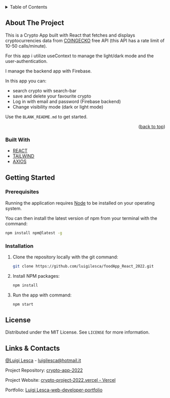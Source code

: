 <div id="top"></div>


<!-- TABLE OF CONTENTS -->
<details>
  <summary>Table of Contents</summary>
  <ol>
    <li>
      <a href="#about-the-project">About The Project</a>
      <ul>
        <li><a href="#built-with">Built With</a></li>
      </ul>
    </li>
    <li>
      <a href="#getting-started">Getting Started</a>
      <ul>
        <li><a href="#prerequisites">Prerequisites</a></li>
        <li><a href="#installation">Installation</a></li>
      </ul>
    </li>
    <li><a href="#license">License</a></li>
    <li><a href="#contact">Contact</a></li>
  </ol>
</details>



<!-- ABOUT THE PROJECT -->
## About The Project



This is a Crypto App built with React that fetches and displays cryptocurrencies data from  [COINGECKO](https://www.coingecko.com/en/api) free API (this API has a rate limit of 10-50 calls/minute).

For this app i utilize useContext to manage the light/dark mode and the user-authentication.

I manage the backend app with Firebase.

In this app you can:

  - search crypto with search-bar
  - save and delete your favourite crypto
  - Log in with email and password (Firebase backend)
  - Change visibility mode (dark or light mode)



Use the `BLANK_README.md` to get started.

<p align="right">(<a href="#top">back to top</a>)</p>



### Built With
- [REACT](https://it.reactjs.org/)
- [TAILWIND](https://tailwindcss.com/) 
- [AXIOS](https://axios-http.com/docs/intro)


## Getting Started

### Prerequisites

Running the application requires [Node](https://nodejs.org/en/) to be installed on your operating system.

You can then install the latest version of npm from your terminal with the command:

```sh
npm install npm@latest -g
```

### Installation

1. Clone the repository locally with the git command:

   ```sh
   git clone https://github.com/luigilesca/foodApp_React_2022.git
   ```

2. Install NPM packages:

   ```sh
   npm install
   ```

3. Run the app with command:

   ```sh
   npm start
   ```

## License

Distributed under the MIT License. See `LICENSE` for more information.

## Links & Contacts

[@Luigi Lesca](https://www.linkedin.com/in/luigi-lesca/) - luigilesca@hotmail.it

Project Repository: [crypto-app-2022
](https://github.com/luigilesca/crypto-project)

Project Website: [crypto-project-2022.vercel - Vercel](https://crypto-project-2022.vercel.app/)

Portfolio: [Luigi Lesca-web-developer-portfolio](https://talent.start2impact.it/profile/luigi-lesca)


